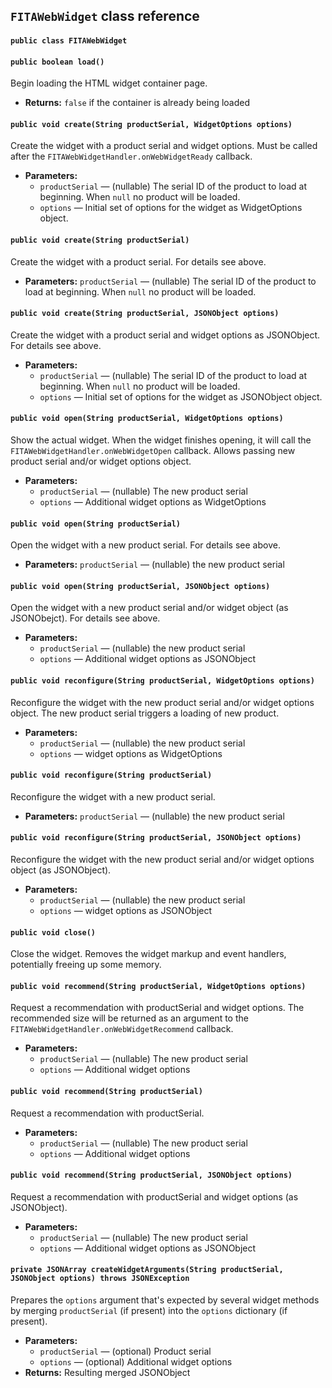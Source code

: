 ## `FITAWebWidget` class reference

#### `public class FITAWebWidget`

#### `public boolean load()`

Begin loading the HTML widget container page.

 * **Returns:** `false` if the container is already being loaded

#### `public void create(String productSerial, WidgetOptions options)`

Create the widget with a product serial and widget options. Must be called after the `FITAWebWidgetHandler.onWebWidgetReady` callback.

 * **Parameters:**
   * `productSerial` — (nullable) The serial ID of the product to load at beginning. When `null` no product will be loaded.
   * `options` — Initial set of options for the widget as WidgetOptions object.

#### `public void create(String productSerial)`

Create the widget with a product serial. For details see above.

 * **Parameters:** `productSerial` — (nullable) The serial ID of the product to load at beginning. When `null` no product will be loaded.

#### `public void create(String productSerial, JSONObject options)`

Create the widget with a product serial and widget options as JSONObject. For details see above.

 * **Parameters:**
   * `productSerial` — (nullable) The serial ID of the product to load at beginning. When `null` no product will be loaded.
   * `options` — Initial set of options for the widget as JSONObject object.

#### `public void open(String productSerial, WidgetOptions options)`

Show the actual widget. When the widget finishes opening, it will call the `FITAWebWidgetHandler.onWebWidgetOpen` callback. Allows passing new product serial and/or widget options object.

 * **Parameters:**
   * `productSerial` — (nullable) The new product serial
   * `options` — Additional widget options as WidgetOptions

#### `public void open(String productSerial)`

Open the widget with a new product serial. For details see above.

 * **Parameters:** `productSerial` — (nullable) the new product serial

#### `public void open(String productSerial, JSONObject options)`

Open the widget with a new product serial and/or widget object (as JSONObejct). For details see above.

 * **Parameters:**
   * `productSerial` — (nullable) the new product serial
   * `options` — Additional widget options as JSONObject

#### `public void reconfigure(String productSerial, WidgetOptions options)`

Reconfigure the widget with the new product serial and/or widget options object. The new product serial triggers a loading of new product.

 * **Parameters:**
   * `productSerial` — (nullable) the new product serial
   * `options` — widget options as WidgetOptions

#### `public void reconfigure(String productSerial)`

Reconfigure the widget with a new product serial.

 * **Parameters:** `productSerial` — (nullable) the new product serial

#### `public void reconfigure(String productSerial, JSONObject options)`

Reconfigure the widget with the new product serial and/or widget options object (as JSONObject).

 * **Parameters:**
   * `productSerial` — (nullable) the new product serial
   * `options` — widget options as JSONObject

#### `public void close()`

Close the widget. Removes the widget markup and event handlers, potentially freeing up some memory.

#### `public void recommend(String productSerial, WidgetOptions options)`

Request a recommendation with productSerial and widget options. The recommended size will be returned as an argument to the `FITAWebWidgetHandler.onWebWidgetRecommend` callback.

 * **Parameters:**
   * `productSerial` — (nullable) The new product serial
   * `options` — Additional widget options

#### `public void recommend(String productSerial)`

Request a recommendation with productSerial.

 * **Parameters:**
   * `productSerial` — (nullable) The new product serial
   * `options` — Additional widget options

#### `public void recommend(String productSerial, JSONObject options)`

Request a recommendation with productSerial and widget options (as JSONObject).

 * **Parameters:**
   * `productSerial` — (nullable) The new product serial
   * `options` — Additional widget options as JSONObject

#### `private JSONArray createWidgetArguments(String productSerial, JSONObject options) throws JSONException`

Prepares the `options` argument that's expected by several widget methods by merging `productSerial` (if present) into the `options` dictionary (if present).

 * **Parameters:**
   * `productSerial` — (optional) Product serial
   * `options` — (optional) Additional widget options
 * **Returns:** Resulting merged JSONObject
